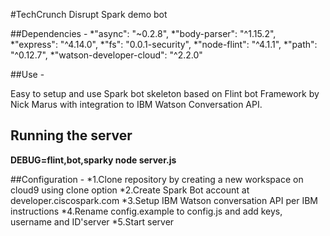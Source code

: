 #TechCrunch Disrupt Spark demo bot

##Dependencies -
    *"async": "~0.2.8",
    *"body-parser": "^1.15.2",
    *"express": "^4.14.0",
    *"fs": "0.0.1-security",
    *"node-flint": "^4.1.1",
    *"path": "^0.12.7",
    *"watson-developer-cloud": "^2.2.0"

##Use -

Easy to setup and use Spark bot skeleton based on Flint bot Framework by Nick Marus with integration to IBM Watson Conversation API.


## Running the server 

**DEBUG=flint,bot,sparky node server.js**

##Configuration -
    *1.Clone repository by creating a new workspace on cloud9 using clone option
    *2.Create Spark Bot account at developer.ciscospark.com
    *3.Setup IBM Watson conversation API per IBM instructions
    *4.Rename config.example to config.js and add keys, username and ID'server
    *5.Start server

